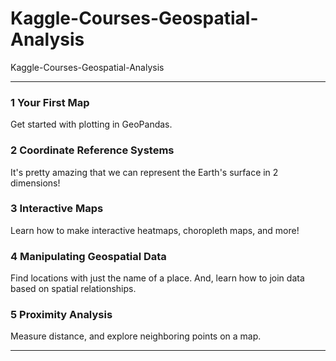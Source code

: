 # Kaggle-Courses-Geospatial-Analysis
Kaggle-Courses-Geospatial-Analysis

-------

### 1 Your First Map
Get started with plotting in GeoPandas.

### 2 Coordinate Reference Systems
It's pretty amazing that we can represent the Earth's surface in 2 dimensions!

### 3 Interactive Maps
Learn how to make interactive heatmaps, choropleth maps, and more!

### 4 Manipulating Geospatial Data
Find locations with just the name of a place. And, learn how to join data based on spatial relationships.

### 5 Proximity Analysis
Measure distance, and explore neighboring points on a map.


-------

